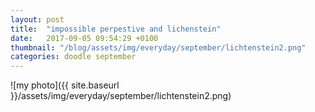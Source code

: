 ```yaml
---
layout: post
title:  "impossible perpestive and lichenstein"
date:   2017-09-05 09:54:29 +0100
thumbnail: "/blog/assets/img/everyday/september/lichtenstein2.png"
categories: doodle september
---
```


![my photo]({{ site.baseurl }}/assets/img/everyday/september/lichtenstein2.png)
